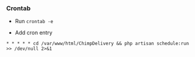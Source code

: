 ### Crontab

- Run `crontab -e`

- Add cron entry
```
* * * * * cd /var/www/html/ChimpDelivery && php artisan schedule:run >> /dev/null 2>&1
```
